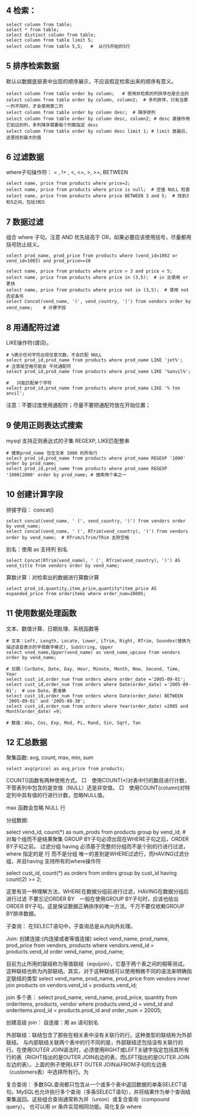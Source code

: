 ## 4 检索：

```
select column from table;
select * from table;
select distinct column from table;
select column from table limit 5;
select column from table 5,5;   #  从行5开始的5行
```

## 5 排序检索数据

默认以数据底层表中出现的顺序展示，不应该假定检索出来的顺序有意义。
```
select column from table order by column;   # 使用非检索的列排序也是合法的
select column from table order by column, column2;  # 多列排序，只有当第一列不同时，才会使用第二列
select column from table order by column desc;  # 降序排列
select column from table order by column desc, column2; # desc 直接作用它前边的列，多列降序需要每个列都指定 desc
select column from table order by column desc limit 1; # limit 放最后，这里找到最大的值
```


## 6 过滤数据

where子句操作符： = , != , <, <=, >, >=, BETWEEN

```
select name, price from products where price=2;
select name, price from products where price is null;  # 空值 NULL 检查
select name, price from products where price BETWEEN 3 and 5;  # 找到3和5之间，包括3和5
```


## 7 数据过滤
组合 where 子句。注意 AND 优先级高于 OR，如果必要应该使用括号，尽量都用括号防止歧义。

`select prod_name, prod_price from products where (vend_id=1002 or vend_id=1003) and prod_price>=10`

```
select name, price from products where price > 3 and price < 5;
select name, price from products where price in (3,5);  # in 比使用 or 更快
select name, price from products where price not in (3,5);  # 使用 not 否定条件
select Concat(vend_name, '(', vend_country, ')') from vendors order by vend_name;    # 计算字段
```


## 8 用通配符过滤

LIKE操作符(谓词)。

```
# %表示任何字符出现任意次数，不会匹配 NULL
select prod_id,prod_name from products where prod_name LIKE 'jet%';   # 注意尾空格可能会 干扰通配符
select prod_id,prod_name from products where prod_name LIKE '%anvil%';

# _ 只能匹配单个字符
select prod_id,prod_name from products where prod_name LIKE '% ton anvil';
```

注意：不要过度使用通配符；尽量不要把通配符放在开始位置；


## 9 使用正则表达式搜索

mysql 支持正则表达式的子集 REGEXP, LIKE匹配整串

```
# 搜索prod_name 包含文本 1000 的所有行
select prod_id,prod_name from products where prod_name REGEXP '1000' order by prod_name;
select prod_id,prod_name from products where prod_name REGEXP '1000|2000' order by prod_name; # 搜索两个串之一
```

## 10 创建计算字段

拼接字段： concat()

```
select concat(vend_name, ' (', vend_country, ')') from vendors order by vend_name;
select concat(vend_name, ' (', RTrim(vend_country), ')') from vendors order by vend_name;  # RTrim/LTrim/TRim 去除空格
```

别名：使用 as 支持列 别名

```
select Concat(RTrim(vend_name), ' (', RTrim(vend_country), ')') AS vend_title from vendors order by vend_name;
```

算数计算：对检索出的数据进行算数计算


```
select prod_id,quantity,item_price,quantity*item_price AS expanded_price from orderitems where order_num=20005;
```


## 11 使用数据处理函数

文本、数值计算、日期处理、系统函数等

```
# 文本：Left, Length, Locate, Lower, LTrim, Right, RTrim, Soundex(替换为描述语音表示的字母数字模式), SubString, Upper
select vned_name,Upper(vend_name) as vend_name_upcase from vendors order by vend_name;

# 日期：CurDate, Date, Day, Hour, Minute, Month, Now, Second, Time, Year
select cust_id,order_num from orders where order_date ='2005-09-01';
select cust_id,order_num from orders where Date(order_date) ='2005-09-01';  # use Date，更准确
select cust_id,order_num from orders where Date(order_date) BETWEEN '2005-09-01' and '2005-09-30';
select cust_id,order_num from orders where Year(order_date) =2005 and Month(order_date) =9;

# 数值：Abs, Cos, Exp, Mod, Pi, Rand, Sin, Sqrt, Tan
```


## 12 汇总数据

聚集函数:
avg, count, max, min, sum

```
select avg(price) as avg_price from products;
```

COUNT()函数有两种使用方式。
□　使用COUNT(*)对表中行的数目进行计数，不管表列中包含的是空值（NULL）还是非空值。
□　使用COUNT(column)对特定列中具有值的行进行计数，忽略NULL值。

max 函数会忽略 NULL 行

分组数据:

select vend_id, count(*) as num_prods from products group by vend_id;    # 对每个组而不是结果聚集
GROUP BY子句必须出现在WHERE子句之后，ORDER BY子句之前。
过滤分组 having
必须基于完整的分组而不是个别的行进行过滤，where 指定的是 行 而不是分组
唯一的差别是WHERE过滤行，而HAVING过滤分组，并且having 支持所有的where操作符

select cust_id, count(*) as orders from orders group by cust_id having count(2) >= 2;

这里有另一种理解方法，WHERE在数据分组前进行过滤，HAVING在数据分组后进行过滤
不要忘记ORDER BY　一般在使用GROUP BY子句时，应该也给出ORDER BY子句。这是保证数据正确排序的唯一方法。千万不要仅依赖GROUP BY排序数据。

子查询：
在SELECT语句中，子查询总是从内向外处理。

Join:
创建连接:(内连接或者等值连接)
select vend_name, prod_name, prod_price
from vendors, products
where vendors.vend_id = products.vend_id
order vend_name, prod_name;

目前为止所用的联结称为等值联结（equijoin），它基于两个表之间的相等测试。这种联结也称为内部联结。其实，对于这种联结可以使用稍微不同的语法来明确指定联结的类型
select vend_name, prod_name, prod_price
from vendors inner join products
on vendors.vend_id = products.vend_id;

join 多个表：
select prod_name, vend_name, prod_price, quantity
from orderitems, products, vendor
where products.vend_id = vend_id
and orderitems.prod_id = products.prod_id
and order_num = 20005;

创建高级 join：
自连接：用 as 语句别名

外部联结：联结包含了那些在相关表中没有关联行的行。这种类型的联结称为外部联结。
与内部联结关联两个表中的行不同的是，外部联结还包括没有关联行的行。在使用OUTER JOIN语法时，必须使用RIGHT或LEFT关键字指定包括其所有行的表（RIGHT指出的是OUTER JOIN右边的表，而LEFT指出的是OUTER JOIN左边的表）。上面的例子使用LEFT OUTER JOIN从FROM子句的左边表（customers表）中选择所有行。为

复合查询：
多数SQL查询都只包含从一个或多个表中返回数据的单条SELECT语句。MySQL也允许执行多个查询（多条SELECT语句），并将结果作为单个查询结果集返回。这些组合查询通常称为并（union）或复合查询（compound query）。
也可以用 or 条件实现相同功能。简化复杂 where
